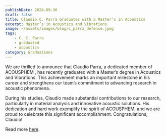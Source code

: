 ```yaml
---
publishDate: 2024-09-30
draft: false
title: Claudio C. Parra Graduates with a Master’s in Acoustics
excerpt: Master’s in Acoustics and Vibrations
image: ~/assets/images/blog/c_parra_defense.jpeg
tags:
    - C. C. Parra
    - graduated
    - acoustics
category: Graduations
---
```


We are thrilled to announce that Claudio Parra, a dedicated member of ACOUSPHEM , has recently graduated with a Master’s degree in Acoustics and Vibrations. This achievement marks an important milestone in his career and strengthens our team’s commitment to advancing research in acoustic phenomena.

During his studies, Claudio made substantial contributions to our research, particularly in material analysis and innovative acoustic solutions. His dedication and hard work exemplify the spirit of ACOUSPHEM, and we are proud to celebrate this significant accomplishment. Congratulations, Claudio!

Read more [here](https://www.acusticauach.cl/?p=16720).
